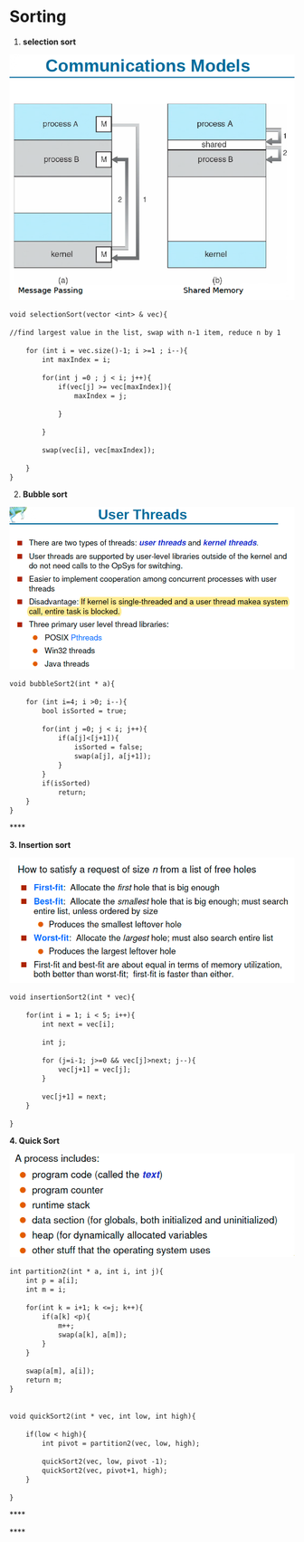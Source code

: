 # Sorting

1. **selection sort** 

![](../.gitbook/assets/image%20%2863%29.png)

```text
void selectionSort(vector <int> & vec){

//find largest value in the list, swap with n-1 item, reduce n by 1 

	for (int i = vec.size()-1; i >=1 ; i--){
		int maxIndex = i;

		for(int j =0 ; j < i; j++){
			if(vec[j] >= vec[maxIndex]){
				maxIndex = j;
				
			}

		}

		swap(vec[i], vec[maxIndex]);

	}
}
```

2. **Bubble sort** 

![](../.gitbook/assets/image%20%2840%29.png)

```text
void bubbleSort2(int * a){

	for (int i=4; i >0; i--){
		bool isSorted = true;

		for(int j =0; j < i; j++){
			if(a[j]<[j+1]){
				isSorted = false;
				swap(a[j], a[j+1]);
			}
		}
		if(isSorted)
			return;
	}
}
```

\*\*\*\*

**3. Insertion sort**

![](../.gitbook/assets/image%20%2889%29.png)

```text
void insertionSort2(int * vec){

	for(int i = 1; i < 5; i++){
		int next = vec[i];

		int j;

		for (j=i-1; j>=0 && vec[j]>next; j--){
			vec[j+1] = vec[j];
		}

		vec[j+1] = next;
	}

}
```

**4. Quick Sort** 

![](../.gitbook/assets/image%20%2853%29.png)

```text
int partition2(int * a, int i, int j){
	int p = a[i];
	int m = i;

	for(int k = i+1; k <=j; k++){
		if(a[k] <p){
			m++;
			swap(a[k], a[m]);
		}
	}

	swap(a[m], a[i]);
	return m;
}


void quickSort2(int * vec, int low, int high){

	if(low < high){
		int pivot = partition2(vec, low, high);

		quickSort2(vec, low, pivot -1);
		quickSort2(vec, pivot+1, high);
	}

}
```

\*\*\*\*

\*\*\*\*

